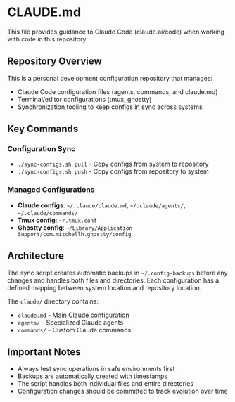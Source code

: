 # CLAUDE.md

This file provides guidance to Claude Code (claude.ai/code) when working with code in this repository.

## Repository Overview

This is a personal development configuration repository that manages:
- Claude Code configuration files (agents, commands, and claude.md)
- Terminal/editor configurations (tmux, ghostty)
- Synchronization tooling to keep configs in sync across systems

## Key Commands

### Configuration Sync
- `./sync-configs.sh pull` - Copy configs from system to repository
- `./sync-configs.sh push` - Copy configs from repository to system

### Managed Configurations
- **Claude configs**: `~/.claude/claude.md`, `~/.claude/agents/`, `~/.claude/commands/`
- **Tmux config**: `~/.tmux.conf`
- **Ghostty config**: `~/Library/Application Support/com.mitchellh.ghostty/config`

## Architecture

The sync script creates automatic backups in `~/.config-backups` before any changes and handles both files and directories. Each configuration has a defined mapping between system location and repository location.

The `claude/` directory contains:
- `claude.md` - Main Claude configuration
- `agents/` - Specialized Claude agents
- `commands/` - Custom Claude commands

## Important Notes

- Always test sync operations in safe environments first
- Backups are automatically created with timestamps
- The script handles both individual files and entire directories
- Configuration changes should be committed to track evolution over time